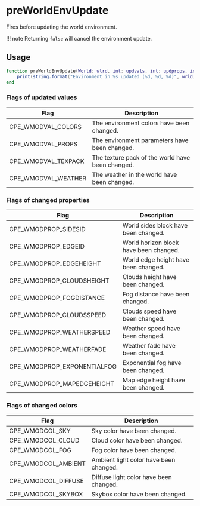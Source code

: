 # preWorldEnvUpdate

Fires before updating the world environment.

!!! note
	Returning ``false`` will cancel the environment update.

## Usage

```lua
function preWorldEnvUpdate(World: wlrd, int: updvals, int: updprops, int: updcolors)
	print(string.format("Environment in %s updated (%d, %d, %d)", wrld, updvals, updprops, updcolors))
end
```

### Flags of updated values
| Flag                | Description                                       |
|---------------------|---------------------------------------------------|
| CPE_WMODVAL_COLORS  | The environment colors have been changed.         |
| CPE_WMODVAL_PROPS   | The environment parameters have been changed.     |
| CPE_WMODVAL_TEXPACK | The texture pack of the world have been changed.  |
| CPE_WMODVAL_WEATHER | The weather in the world have been changed.       |

### Flags of changed properties
| Flag                        | Description                            |
|-----------------------------|----------------------------------------|
| CPE_WMODPROP_SIDESID        | World sides block have been changed.   |
| CPE_WMODPROP_EDGEID         | World horizon block have been changed. |
| CPE_WMODPROP_EDGEHEIGHT     | World edge height have been changed.   |
| CPE_WMODPROP_CLOUDSHEIGHT   | Clouds height have been changed.       |
| CPE_WMODPROP_FOGDISTANCE    | Fog distance have been changed.        |
| CPE_WMODPROP_CLOUDSSPEED    | Clouds speed have been changed.        |
| CPE_WMODPROP_WEATHERSPEED   | Weather speed have been changed.       |
| CPE_WMODPROP_WEATHERFADE    | Weather fade have been changed.        |
| CPE_WMODPROP_EXPONENTIALFOG | Exponential fog have been changed.     |
| CPE_WMODPROP_MAPEDGEHEIGHT  | Map edge height have been changed.     |

### Flags of changed colors
| Flag                | Description                            |
|---------------------|----------------------------------------|
| CPE_WMODCOL_SKY     | Sky color have been changed.           |
| CPE_WMODCOL_CLOUD   | Cloud color have been changed.         |
| CPE_WMODCOL_FOG     | Fog color have been changed.           |
| CPE_WMODCOL_AMBIENT | Ambient light color have been changed. |
| CPE_WMODCOL_DIFFUSE | Diffuse light color have been changed. |
| CPE_WMODCOL_SKYBOX  | Skybox color have been changed.        |
